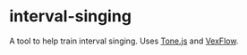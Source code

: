 # interval-singing

A tool to help train interval singing. Uses [Tone.js](https://tonejs.github.io/) and [VexFlow](https://www.vexflow.com/).
